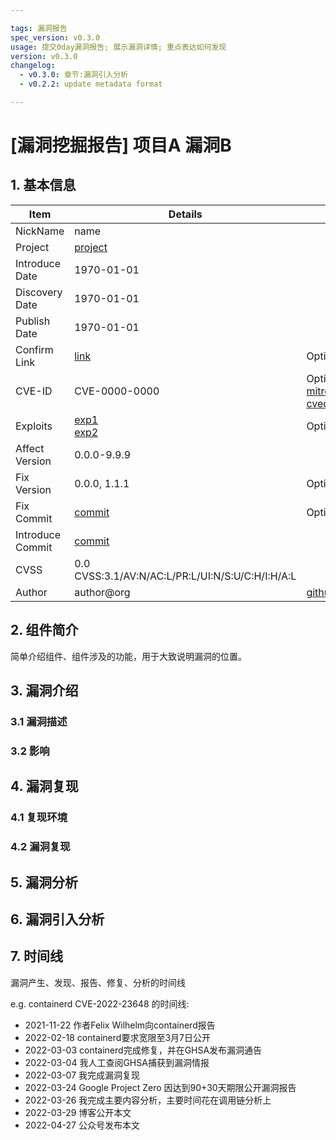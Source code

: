 ```yaml
---

tags: 漏洞报告
spec_version: v0.3.0
usage: 提交0day漏洞报告; 展示漏洞详情; 重点表达如何发现
version: v0.3.0
changelog: 
  - v0.3.0: 章节:漏洞引入分析
  - v0.2.2: update metadata format

---
```


# [漏洞挖掘报告] 项目A 漏洞B

## 1. 基本信息

| Item             | Details                                          | Note                                        |
|------------------|--------------------------------------------------|---------------------------------------------|
| NickName         | name                                             |
| Project          | [project](https://github.com/x)                  |
| Introduce Date   | 1970-01-01                                       |
| Discovery Date   | 1970-01-01                                       |
| Publish Date     | 1970-01-01                                       |
| Confirm Link     | [link]()                                         | Optional                                    |
| CVE-ID           | CVE-0000-0000                                    | Optional [mitre](), [cvedetails]()          |
| Exploits         | [exp1]()<br>[exp2]()                             | Optional                                    |
| Affect Version   | 0.0.0-9.9.9                                      |
| Fix Version      | 0.0.0, 1.1.1                                     | Optional                                    |
| Fix Commit       | [commit]()                                       | Optional                                    |
| Introduce Commit | [commit]()                                       | 
| CVSS             | 0.0 CVSS:3.1/AV:N/AC:L/PR:L/UI:N/S:U/C:H/I:H/A:L |
| Author           | author@org                                       | [github](http://github.com/xxx),[twitter]() |

## 2. 组件简介

简单介绍组件、组件涉及的功能，用于大致说明漏洞的位置。

## 3. 漏洞介绍

### 3.1 漏洞描述

### 3.2 影响

## 4. 漏洞复现

### 4.1 复现环境

### 4.2 漏洞复现

## 5. 漏洞分析

## 6. 漏洞引入分析

## 7. 时间线

漏洞产生、发现、报告、修复、分析的时间线

e.g. containerd CVE-2022-23648 的时间线:

* 2021-11-22 作者Felix Wilhelm向containerd报告
* 2022-02-18 containerd要求宽限至3月7日公开
* 2022-03-03 containerd完成修复，并在GHSA发布漏洞通告
* 2022-03-04 我人工查阅GHSA捕获到漏洞情报
* 2022-03-07 我完成漏洞复现
* 2022-03-24 Google Project Zero 因达到90+30天期限公开漏洞报告
* 2022-03-26 我完成主要内容分析，主要时间花在调用链分析上
* 2022-03-29 博客公开本文
* 2022-04-27 公众号发布本文

